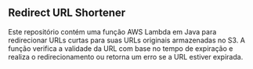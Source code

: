 ## Redirect URL Shortener

Este repositório contém uma função AWS Lambda em Java para redirecionar URLs curtas para suas URLs originais armazenadas no S3. 
A função verifica a validade da URL com base no tempo de expiração e realiza o redirecionamento ou retorna um erro se a URL estiver expirada.
